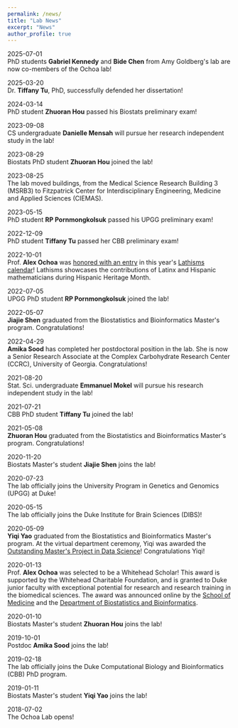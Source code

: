 ```yaml
---
permalink: /news/
title: "Lab News"
excerpt: "News"
author_profile: true
---
```


2025-07-01<br />
PhD students **Gabriel Kennedy** and **Bide Chen** from Amy Goldberg's lab are now co-members of the Ochoa lab!

2025-03-20<br />
Dr. **Tiffany Tu**, PhD, successfully defended her dissertation!

2024-03-14<br />
PhD student **Zhuoran Hou** passed his Biostats preliminary exam!

2023-09-08<br />
CS undergraduate **Danielle Mensah** will pursue her research independent study in the lab!

2023-08-29<br />
Biostats PhD student **Zhuoran Hou** joined the lab!

2023-08-25<br />
The lab moved buildings, from the Medical Science Research Building 3 (MSRB3) to Fitzpatrick Center for Interdisciplinary Engineering, Medicine and Applied Sciences (CIEMAS).

2023-05-15<br />
PhD student **RP Pornmongkolsuk** passed his UPGG preliminary exam!

2022-12-09<br />
PhD student **Tiffany Tu** passed her CBB preliminary exam!

2022-10-01<br />
Prof. **Alex Ochoa** was [honored with an entry](https://www.lathisms.org/calendar-2022s/alejandro-ochoa) in this year's [Lathisms calendar](https://www.lathisms.org/calendars/calendar-2022)!
Lathisms showcases the contributions of Latinx and Hispanic mathematicians during Hispanic Heritage Month.

2022-07-05<br />
UPGG PhD student **RP Pornmongkolsuk** joined the lab!

2022-05-07<br />
**Jiajie Shen** graduated from the Biostatistics and Bioinformatics Master's program.
Congratulations!

2022-04-29<br />
**Amika Sood** has completed her postdoctoral position in the lab.
She is now a Senior Research Associate at the Complex Carbohydrate Research Center (CCRC), University of Georgia.
Congratulations!

2021-08-20<br />
Stat. Sci. undergraduate **Emmanuel Mokel** will pursue his research independent study in the lab!

2021-07-21<br />
CBB PhD student **Tiffany Tu** joined the lab!

2021-05-08<br />
**Zhuoran Hou** graduated from the Biostatistics and Bioinformatics Master's program.
Congratulations!

2020-11-20<br />
Biostats Master's student **Jiajie Shen** joins the lab!

2020-07-23<br />
The lab officially joins the University Program in Genetics and Genomics (UPGG) at Duke!

2020-05-15<br />
The lab officially joins the Duke Institute for Brain Sciences (DIBS)!

2020-05-09<br />
**Yiqi Yao** graduated from the Biostatistics and Bioinformatics Master's program.
At the virtual department ceremony, Yiqi was awarded the [Outstanding Master's Project in Data Science](https://biostat.duke.edu/news/class-2020)!
Congratulations Yiqi!

2020-01-13<br />
Prof. **Alex Ochoa** was selected to be a Whitehead Scholar!
This award is supported by the Whitehead Charitable Foundation, and is granted to Duke junior faculty with exceptional potential for research and research training in the biomedical sciences.
The award was announced online by the 
[School of Medicine](https://medschool.duke.edu/about-us/news-and-communications/med-school-blog/school-medicine-celebrates-2020-faculty-award-recipients)
and the
[Department of Biostatistics and Bioinformatics](https://biostat.duke.edu/news/faculty-jessilyn-dunn-and-alejandro-ochoa-chosen-whitehead-scholars-program).

2020-01-10<br />
Biostats Master's student **Zhuoran Hou** joins the lab!

2019-10-01<br />
Postdoc **Amika Sood** joins the lab!

2019-02-18<br />
The lab officially joins the Duke Computational Biology and Bioinformatics (CBB) PhD program.

2019-01-11<br />
Biostats Master's student **Yiqi Yao** joins the lab!

2018-07-02<br />
The Ochoa Lab opens!

